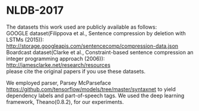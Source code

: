 # NLDB-2017
The datasets this work used are publicly available as follows:<br /> 
GOOGLE dataset(Filippova et al., Sentence compression by  deletion with LSTMs (2015)): http://storage.googleapis.com/sentencecomp/compression-data.json<br /> 
Boardcast dataset(Clarke et al., Constraint-based sentence compression an integer programming approach (2006)): http://jamesclarke.net/research/resources<br /> 
please cite the original papers if you use these datasets.

We employed parser, Parsey McParseface https://github.com/tensorflow/models/tree/master/syntaxnet to yield dependency labels and part-of-speech tags. We used the deep learning framework, Theano(0.8.2), for our experiments.
